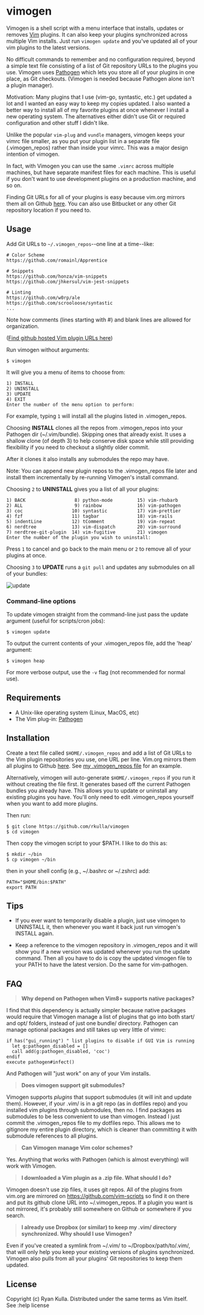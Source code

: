 # vimogen

Vimogen is a shell script with a menu interface that installs, updates or removes <a href="http://www.vim.org/">Vim</a> plugins. It can also keep your plugins synchronized across multiple Vim installs. Just run `vimogen update` and you've updated all of your vim plugins to the latest versions.

No difficult commands to remember and no configuration required, beyond a simple text file consisting of a list of Git repository URLs to the plugins you use. Vimogen uses <a href="https://github.com/tpope/vim-pathogen/">Pathogen</a> which lets you store all of your plugins in one place, as Git checkouts. (Vimogen is needed because Pathogen alone isn't a plugin manager).

Motivation: Many plugins that I use (vim-go, syntastic, etc.) get updated a lot and I wanted an easy way to keep my copies updated. I also wanted a better way to install all of my favorite plugins at once whenever I install a new operating system. The alternatives either didn't use Git or required configuration and other stuff I didn't like. 

Unlike the popular `vim-plug` and `vundle` managers, vimogen keeps your vimrc file smaller, as you put your plugin list in a separate file (.vimogen_repos) rather than inside your vimrc. This was a major design intention of vimogen.

In fact, with Vimogen you can use the same `.vimrc` across multiple machines, but have separate manifest files for each machine. This is useful if you don't want to use development plugins on a production machine, and so on. 

Finding Git URLs for all of your plugins is easy because vim.org mirrors them all on Github <a href="https://github.com/vim-scripts">here</a>.  You can also use Bitbucket or any other Git repository location if you need to.

## Usage

Add Git URLs to `~/.vimogen_repos`--one line at a time--like:

    # Color Scheme
    https://github.com/romainl/Apprentice
    
    # Snippets
    https://github.com/honza/vim-snippets
    https://github.com/jhkersul/vim-jest-snippets

    # Linting
    https://github.com/w0rp/ale
    https://github.com/scrooloose/syntastic
    ...

Note how comments (lines starting with #) and blank lines are allowed for organization.

(<a href="https://github.com/vim-scripts">Find github hosted Vim plugin URLs here</a>)

Run vimogen without arguments:

    $ vimogen

It will give you a menu of items to choose from:

    1) INSTALL
    2) UNINSTALL
    3) UPDATE
    4) EXIT
    Enter the number of the menu option to perform:

For example, typing `1` will install all the plugins listed in .vimogen_repos.

Choosing __INSTALL__ clones all the repos from .vimogen_repos into your Pathogen dir (~/.vim/bundle).
Skipping ones that already exist.  It uses a shallow clone (of depth 3) to help conserve disk space while still
providing flexibility if you need to checkout a slightly older commit.

After it clones it also installs any submodules the repo may have.

Note: You can append new plugin repos to the .vimogen_repos file later and install them incrementally by re-running Vimogen's install command.

Choosing `2` to __UNINSTALL__ gives you a list of all your plugins:

    1) BACK                  8) python-mode         15) vim-rhubarb
    2) ALL                   9) rainbow             16) vim-pathogen
    3) coc                  10) syntastic           17) vim-prettier
    4) fzf                  11) tagbar              18) vim-rails
    5) indentLine           12) tComment            19) vim-repeat
    6) nerdtree             13) vim-dispatch        20) vim-surround
    7) nerdtree-git-plugin  14) vim-fugitive        21) vimogen
    Enter the number of the plugin you wish to uninstall:

Press `1` to cancel and go back to the main menu or `2` to remove all of your plugins at once.
    
Choosing `3` to __UPDATE__ runs a `git pull` and updates any submodules on all of your bundles:

![update](https://cloud.githubusercontent.com/assets/244283/17818417/5505c364-65f8-11e6-8dfc-0797c96cd06b.png)

### Command-line options

To update vimogen straight from the command-line just pass the update argument (useful for scripts/cron jobs):

    $ vimogen update

To output the current contents of your .vimogen_repos file, add the 'heap' argument:

    $ vimogen heap

For more verbose output, use the `-v` flag (not recommended for normal use).

## Requirements

* A Unix-like operating system (Linux, MacOS, etc)
* The Vim plug-in: [Pathogen](https://github.com/tpope/vim-pathogen/ "Pathogen")

## Installation

Create a text file called `$HOME/.vimogen_repos` and add a list of Git URLs to the Vim plugin repositories you use, one URL per line. Vim.org mirrors them all plugins to Github <a href="https://github.com/vim-scripts">here</a>. See [my .vimogen_repos file](https://github.com/rkulla/vimrc/blob/master/.vimogen_repos) for an example.

Alternatively, vimogen will auto-generate `$HOME/.vimogen_repos` if you run it without creating the file first. It generates based off the current Pathogen bundles you already have. This allows you to update or uninstall any existing plugins you have. You'll only need to edit .vimogen_repos yourself when you want to add more plugins.

Then run:

    $ git clone https://github.com/rkulla/vimogen
    $ cd vimogen

Then copy the vimogen script to your $PATH. I like to do this as:

    $ mkdir ~/bin
    $ cp vimogen ~/bin

then in your shell config (e.g., ~/.bashrc or ~/.zshrc) add:

    PATH="$HOME/bin:$PATH"
    export PATH


## Tips

- If you ever want to temporarily disable a plugin, just use vimogen to UNINSTALL it, 
then whenever you want it back just run vimogen's INSTALL again.

- Keep a reference to the vimogen repository in .vimogen_repos and it will show you
if a new version was updated whenever you run the update command. Then all you have to do is
copy the updated vimogen file to your PATH to have the latest version. Do the same for
vim-pathogen.

## FAQ

> __Why depend on Pathogen when Vim8+ supports native packages?__

  I find that this dependency is actually simpler because native packages would require that
  Vimogen manage a list of plugins that go into both start/ and opt/ folders, instead of just one
  bundle/ directory. Pathogen can manage optional packages and still takes up very little of vimrc:

    if has("gui_running") " list plugins to disable if GUI Vim is running
      let g:pathogen_disabled = []
      call add(g:pathogen_disabled, 'coc')
    endif
    execute pathogen#infect() 

  And Pathogen will "just work" on any of your Vim installs.

> __Does vimogen support git submodules?__

  Vimogen supports _plugins_ that support submodules (it will init and update them).
  However, if your .vim/ is in a git repo (as in dotfiles repo) and you installed vim plugins through
  submodules, then no. I find packages as submodules to be less convenient to use than vimogen.
  Instead I just commit the .vimogen_repos file to my dotfiles repo.  This allows me to gitignore my
  entire plugin directory, which is cleaner than committing it with submodule references to all plugins.

> __Can Vimogen manage Vim color schemes?__

Yes. Anything that works with Pathogen (which is almost everything)
will work with Vimogen.

> __I downloaded a Vim plugin as a .zip file. What should I do?__

Vimogen doesn't use zip files, it uses git repos. All of
the plugins from vim.org are mirrored on https://github.com/vim-scripts so
find it on there and put its github clone URL into ~/.vimogen_repos. If
a plugin you want is not mirrored, it's probably still somewhere on Github
or somewhere if you search.

> __I already use Dropbox (or similar) to keep my .vim/ directory synchronized. 
Why should I use Vimogen?__

Even if you've created a symlink from ~/.vim/ to ~/Dropbox/path/to/.vim/, that
will only help you keep your existing versions of plugins synchronized. Vimogen 
also pulls from all your plugins' Git repositories to keep them updated.

## License

Copyright (c) Ryan Kulla. Distributed under the same terms as Vim itself. See :help license
